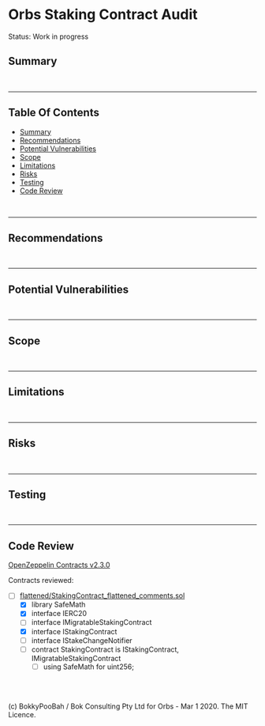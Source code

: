 # Orbs Staking Contract Audit

Status: Work in progress

## Summary

<br />

<hr />

## Table Of Contents

* [Summary](#summary)
* [Recommendations](#recommendations)
* [Potential Vulnerabilities](#potential-vulnerabilities)
* [Scope](#scope)
* [Limitations](#limitations)
* [Risks](#risks)
* [Testing](#testing)
* [Code Review](#code-review)

<br />

<hr />

## Recommendations

<br />

<hr />

## Potential Vulnerabilities

<br />

<hr />

## Scope

<br />

<hr />

## Limitations

<br />

<hr />

## Risks

<br />

<hr />

## Testing

<br />

<hr />

## Code Review

[OpenZeppelin Contracts v2.3.0](https://github.com/OpenZeppelin/openzeppelin-contracts/releases/tag/v2.3.0)

Contracts reviewed:

* [ ] [flattened/StakingContract_flattened_comments.sol](flattened/StakingContract_flattened_comments.sol)
  * [x] library SafeMath
  * [x] interface IERC20
  * [ ] interface IMigratableStakingContract
  * [x] interface IStakingContract
  * [ ] interface IStakeChangeNotifier
  * [ ] contract StakingContract is IStakingContract, IMigratableStakingContract
    * [ ] using SafeMath for uint256;

<br />

<br />

(c) BokkyPooBah / Bok Consulting Pty Ltd for Orbs - Mar 1 2020. The MIT Licence.
